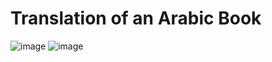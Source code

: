 # Translation of an Arabic Book
![image](https://github.com/aya-mahmoud7/Translation-of-an-Arabic-Book/assets/135858831/ca69950e-da6d-4c39-8af0-ede29a6c5251)
![image](https://github.com/aya-mahmoud7/Translation-of-an-Arabic-Book/assets/135858831/9db701f2-feb2-4930-97f0-ef9e5e6da412)
